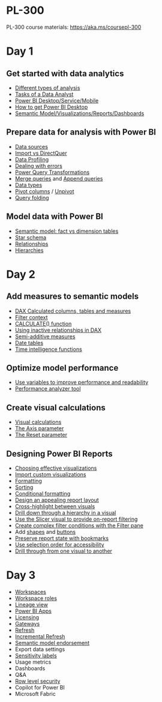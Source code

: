 # PL-300

PL-300 course materials: https://aka.ms/coursepl-300

# Day 1

## Get started with data analytics
- [Different types of analysis](https://learn.microsoft.com/en-us/training/modules/data-analytics-microsoft/2-data-analysis)
- [Tasks of a Data Analyst](https://learn.microsoft.com/en-us/training/modules/data-analytics-microsoft/4-tasks)
- [Power BI Desktop/Service/Mobile](https://learn.microsoft.com/en-us/training/modules/get-started-with-power-bi/2-using-power-bi)
- [How to get Power BI Desktop](https://aka.ms/pbidesktopstore)
- [Semantic Model/Visualizations/Reports/Dashboards](https://learn.microsoft.com/en-us/training/modules/get-started-with-power-bi/3-building-blocks-of-power-bi)

## Prepare data for analysis with Power BI
- [Data sources](https://learn.microsoft.com/en-us/power-bi/connect-data/desktop-data-sources)
- [Import vs DirectQuer](https://learn.microsoft.com/en-us/power-bi/connect-data/desktop-directquery-about)
- [Data Profiling](https://learn.microsoft.com/en-us/power-query/data-profiling-tools)
- [Dealing with errors](https://learn.microsoft.com/en-us/power-query/dealing-with-errors)
- [Power Query Transformations](https://learn.microsoft.com/en-us/power-query/power-query-ui)
- [Merge queries](https://learn.microsoft.com/en-us/power-query/merge-queries-overview) and [Append queries](https://learn.microsoft.com/en-us/power-query/append-queries)
- [Data types](https://learn.microsoft.com/en-us/power-query/data-types)
- [Pivot columns](https://learn.microsoft.com/en-us/power-query/pivot-columns) / [Unpivot](https://learn.microsoft.com/en-us/power-query/unpivot-column)
- [Query folding](https://learn.microsoft.com/en-us/power-query/query-folding-basics)

## Model data with Power BI
- [Semantic model: fact vs dimension tables](https://learn.microsoft.com/en-us/power-bi/guidance/star-schema#star-schema-overview)
- [Star schema](https://learn.microsoft.com/en-us/power-bi/guidance/star-schema)
- [Relationships](https://learn.microsoft.com/en-us/power-bi/transform-model/desktop-create-and-manage-relationships)
- [Hierarchies](https://learn.microsoft.com/en-us/training/modules/use-hierarchies-dax-first-data-model/exercise-hierarchy-data-model)


# Day 2

## Add measures to semantic models

- [DAX Calculated columns, tables and measures](https://learn.microsoft.com/en-us/dax/dax-learn-videos)
- [Filter context](https://learn.microsoft.com/en-us/training/modules/dax-power-bi-modify-filter/1-introduction)
- [CALCULATE() function](https://learn.microsoft.com/en-us/training/modules/dax-power-bi-modify-filter/2-modify-filter-context)
- [Using inactive relationships in DAX](https://learn.microsoft.com/en-us/power-bi/guidance/relationships-active-inactive)
- [Semi-additive measures](https://learn.microsoft.com/en-us/training/modules/dax-power-bi-time-intelligence/1-introduction)
- [Date tables](https://learn.microsoft.com/en-us/power-bi/guidance/model-date-tables)
- [Time intelligence functions](https://learn.microsoft.com/en-us/training/modules/dax-power-bi-time-intelligence/2-functions)

## Optimize model performance

- [Use variables to improve performance and readability](https://learn.microsoft.com/en-us/dax/best-practices/dax-variables)
- [Performance analyzer tool](https://learn.microsoft.com/en-us/power-bi/create-reports/desktop-performance-analyzer)

## Create visual calculations

- [Visual calculations](https://learn.microsoft.com/en-us/power-bi/transform-model/desktop-visual-calculations-overview)
- [The Axis parameter](https://learn.microsoft.com/en-us/power-bi/transform-model/desktop-visual-calculations-overview#section)
- [The Reset parameter](https://learn.microsoft.com/en-us/power-bi/transform-model/desktop-visual-calculations-overview#section-1)

## Designing Power BI Reports

- [Choosing effective visualizations](https://learn.microsoft.com/en-us/power-bi/visuals/power-bi-visualization-types-for-reports-and-q-and-a)
- [Import custom visualizations](https://learn.microsoft.com/en-us/power-bi/developer/visuals/import-visual)
- [Formatting](https://learn.microsoft.com/en-us/power-bi/visuals/service-getting-started-with-color-formatting-and-axis-properties)
- [Sorting](https://learn.microsoft.com/en-us/power-bi/consumer/end-user-change-sort)
- [Conditional formatting](https://learn.microsoft.com/en-us/power-bi/create-reports/desktop-conditional-table-formatting)
- [Design an appealing report layout](https://learn.microsoft.com/en-us/training/paths/power-bi-effective/)
- [Cross-highlight between visuals](https://learn.microsoft.com/en-us/power-bi/create-reports/power-bi-reports-filters-and-highlighting#cross-filter-and-cross-highlight-visuals)
- [Drill down through a hierarchy in a visual](https://learn.microsoft.com/en-us/power-bi/consumer/end-user-drill)
- [Use the Slicer visual to provide on-report filtering](https://learn.microsoft.com/en-us/power-bi/visuals/power-bi-visualization-slicers?tabs=powerbi-desktop)
- [Create complex filter conditions with the Filter pane](https://learn.microsoft.com/en-us/power-bi/consumer/end-user-report-filter)
- Add [shapes](https://learn.microsoft.com/en-us/power-bi/create-reports/power-bi-reports-add-text-and-shapes?tabs=powerbi-desktop) and [buttons](https://learn.microsoft.com/en-us/power-bi/create-reports/desktop-buttons?tabs=powerbi-desktop)
- [Preserve report state with bookmarks](https://learn.microsoft.com/en-us/power-bi/consumer/end-user-bookmarks)
- [Use selection order for accessibility](https://learn.microsoft.com/en-us/power-bi/create-reports/desktop-accessibility-creating-reports)
- [Drill through from one visual to another](https://learn.microsoft.com/en-us/power-bi/create-reports/desktop-drillthrough)


# Day 3


- [Workspaces](https://learn.microsoft.com/en-us/power-bi/collaborate-share/service-new-workspaces)
- [Workspace roles](https://learn.microsoft.com/en-us/power-bi/collaborate-share/service-roles-new-workspaces#workspace-roles)
- [Lineage view](https://learn.microsoft.com/en-us/power-bi/collaborate-share/service-data-lineage)
- [Power BI Apps](https://learn.microsoft.com/en-us/power-bi/consumer/end-user-apps)
- [Licensing](https://learn.microsoft.com/en-us/power-bi/fundamentals/service-features-license-type)
- [Gateways](https://learn.microsoft.com/en-us/power-bi/connect-data/service-gateway-onprem)
- [Refresh](https://learn.microsoft.com/en-us/power-bi/connect-data/refresh-data)
- [Incremental Refresh](https://learn.microsoft.com/en-us/power-bi/connect-data/incremental-refresh-overview)
- [Semantic model endorsement](https://learn.microsoft.com/en-us/power-bi/collaborate-share/service-endorsement-overview)
- Export data settings
- [Sensitivity labels](https://learn.microsoft.com/en-us/power-bi/enterprise/service-security-sensitivity-label-overview)
- Usage metrics
- Dashboards
- Q&A
- [Row level security](https://learn.microsoft.com/en-us/fabric/security/service-admin-row-level-security)
- Copilot for Power BI
- Microsoft Fabric